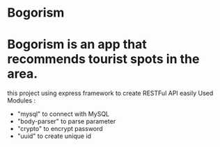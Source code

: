 # Bogorism
Bogorism is an app that recommends tourist spots in the area.
==
this project using express framework to create RESTFul API easily
Used Modules :
- "mysql" to connect with MySQL 
- "body-parser" to parse parameter
- "crypto" to encrypt password
- "uuid" to create unique id